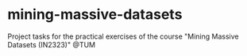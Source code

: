 # mining-massive-datasets

Project tasks for the practical exercises of the course "Mining Massive Datasets (IN2323)" @TUM
